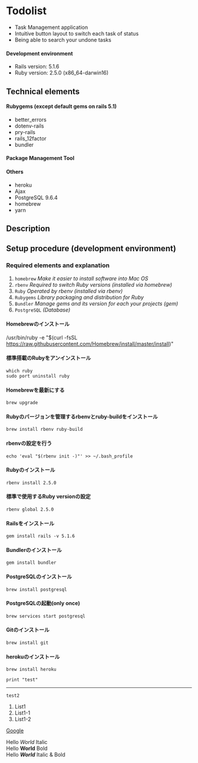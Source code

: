 # Todolist
* Task Management application
* Intuitive button layout to switch each task of status
* Being able to search your undone tasks

#### Development environment
* Rails version: 5.1.6
* Ruby version: 2.5.0 (x86_64-darwin16)

## Technical elements

#### Rubygems (except default gems on rails 5.1)
* better_errors
* dotenv-rails
* pry-rails
* rails_12factor
* bundler

#### Package Management Tool
#### Others
* heroku
* Ajax
* PostgreSQL 9.6.4
* homebrew
* yarn

## Description

## Setup procedure (development environment)

### Required elements and explanation

1. `homebrew` *Make it easier to install software into Mac OS*
2. `rbenv` *Required to switch Ruby versions (installed via homebrew)*
3. `Ruby` *Operated by rbenv (installed via rbenv)*
4. `Rubygems` *Library packaging and distribution for Ruby*
5. `Bundler` *Manage gems and its version for each your projects (gem)*
6. `PostgreSQL` *(Database)*


#### Homebrewのインストール
/usr/bin/ruby -e "$(curl -fsSL https://raw.githubusercontent.com/Homebrew/install/master/install)"


#### 標準搭載のRubyをアンインストール
```
which ruby  
sudo port uninstall ruby
```

#### Homebrewを最新にする
```
brew upgrade
```

#### Rubyのバージョンを管理するrbenvとruby-buildをインストール
```
brew install rbenv ruby-build
```

#### rbenvの設定を行う
```
echo 'eval "$(rbenv init -)"' >> ~/.bash_profile
```

#### Rubyのインストール
```
rbenv install 2.5.0
```

#### 標準で使用するRuby versionの設定
```
rbenv global 2.5.0
```

#### Railsをインストール
```
gem install rails -v 5.1.6
```

#### Bundlerのインストール
```
gem install bundler
```

#### PostgreSQLのインストール
```
brew install postgresql
```

#### PostgreSQLの起動(only once)
```
brew services start postgresql
```

#### Gitのインストール
```
brew install git
```

#### herokuのインストール
```
brew install heroku
```


```print "test" ```

***

`test2`

1. List1
  1. List1-1
  1. List1-2

  [Google](https://www.google.co.jp/)

  Hello *World* Italic  
  Hello **World** Bold  
  Hello ***World*** Italic & Bold
